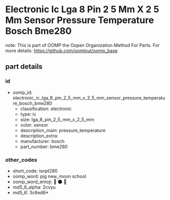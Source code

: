 # Electronic Ic Lga 8 Pin 2 5 Mm X 2 5 Mm Sensor Pressure Temperature Bosch Bme280  

note: This is part of OOMP the Oopen Organization Method For Parts. For more details: https://github.com/oomlout/oomp_base

##  part details





### id
* oomp_id: electronic_ic_lga_8_pin_2_5_mm_x_2_5_mm_sensor_pressure_temperature_bosch_bme280
  * classification: electronic
  * type: ic
  * size: lga_8_pin_2_5_mm_x_2_5_mm
  * color: sensor
  * description_main: pressure_temperature
  * description_extra: 
  * manufacturer: bosch
  * part_number: bme280

### other_codes
* short_code: isnpt280
* oomp_word: pig new_moon school
* oomp_word_emoji: :pig: :new_moon: :school:
* md5_6_alpha: 2cvyu
* md5_6: 3c6ed6* 